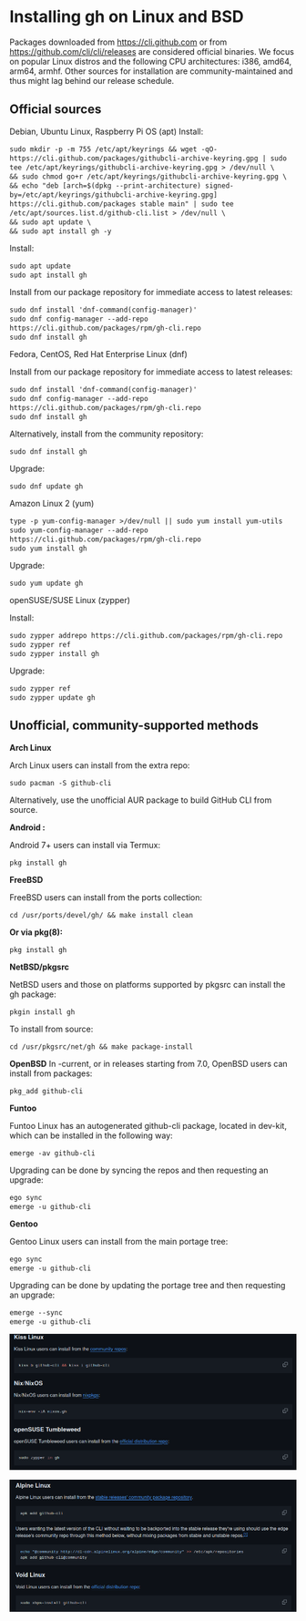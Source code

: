 # Installing gh on Linux and BSD
Packages downloaded from https://cli.github.com or from https://github.com/cli/cli/releases are considered official binaries. We focus on popular Linux distros and the following CPU architectures: i386, amd64, arm64, armhf.
Other sources for installation are community-maintained and thus might lag behind our release schedule.
## Official sources
Debian, Ubuntu Linux, Raspberry Pi OS (apt)
Install:
```
sudo mkdir -p -m 755 /etc/apt/keyrings && wget -qO- https://cli.github.com/packages/githubcli-archive-keyring.gpg | sudo tee /etc/apt/keyrings/githubcli-archive-keyring.gpg > /dev/null \
&& sudo chmod go+r /etc/apt/keyrings/githubcli-archive-keyring.gpg \
&& echo "deb [arch=$(dpkg --print-architecture) signed-by=/etc/apt/keyrings/githubcli-archive-keyring.gpg] https://cli.github.com/packages stable main" | sudo tee /etc/apt/sources.list.d/github-cli.list > /dev/null \
&& sudo apt update \
&& sudo apt install gh -y
```
Install:
```
sudo apt update
sudo apt install gh 
``` 
Install from our package repository for immediate access to latest releases:
```
sudo dnf install 'dnf-command(config-manager)'
sudo dnf config-manager --add-repo https://cli.github.com/packages/rpm/gh-cli.repo
sudo dnf install gh
```
Fedora, CentOS, Red Hat Enterprise Linux (dnf)

Install from our package repository for immediate access to latest releases:
```
sudo dnf install 'dnf-command(config-manager)'
sudo dnf config-manager --add-repo https://cli.github.com/packages/rpm/gh-cli.repo
sudo dnf install gh
```
Alternatively, install from the community repository:
```
sudo dnf install gh
```
Upgrade:
```
sudo dnf update gh
```
Amazon Linux 2 (yum)
```
type -p yum-config-manager >/dev/null || sudo yum install yum-utils
sudo yum-config-manager --add-repo https://cli.github.com/packages/rpm/gh-cli.repo
sudo yum install gh
```
Upgrade:
```
sudo yum update gh
```
openSUSE/SUSE Linux (zypper)

Install:
```
sudo zypper addrepo https://cli.github.com/packages/rpm/gh-cli.repo
sudo zypper ref
sudo zypper install gh
```
Upgrade:

```
sudo zypper ref
sudo zypper update gh
```

## Unofficial, community-supported methods
**Arch Linux**

Arch Linux users can install from the extra repo:
```
sudo pacman -S github-cli
```
Alternatively, use the unofficial AUR package to build GitHub CLI from source.

**Android :**

Android 7+ users can install via Termux:
```
pkg install gh
```
**FreeBSD**

FreeBSD users can install from the ports collection:
```
cd /usr/ports/devel/gh/ && make install clean
```
**Or via pkg(8):**
```
pkg install gh
```
**NetBSD/pkgsrc**

NetBSD users and those on platforms supported by pkgsrc can install the gh package:
```
pkgin install gh
```
To install from source:
```
cd /usr/pkgsrc/net/gh && make package-install
```
**OpenBSD**
In -current, or in releases starting from 7.0, OpenBSD users can install from packages:

```
pkg_add github-cli
```

**Funtoo**

Funtoo Linux has an autogenerated github-cli package, located in dev-kit, which can be installed in the following way:
```
emerge -av github-cli
```
Upgrading can be done by syncing the repos and then requesting an upgrade:
```
ego sync
emerge -u github-cli
```
**Gentoo**

Gentoo Linux users can install from the main portage tree:
```
ego sync
emerge -u github-cli
```
Upgrading can be done by updating the portage tree and then requesting an upgrade:
```
emerge --sync
emerge -u github-cli
```
![alt text](image.png)

![alt text](image-1.png)





